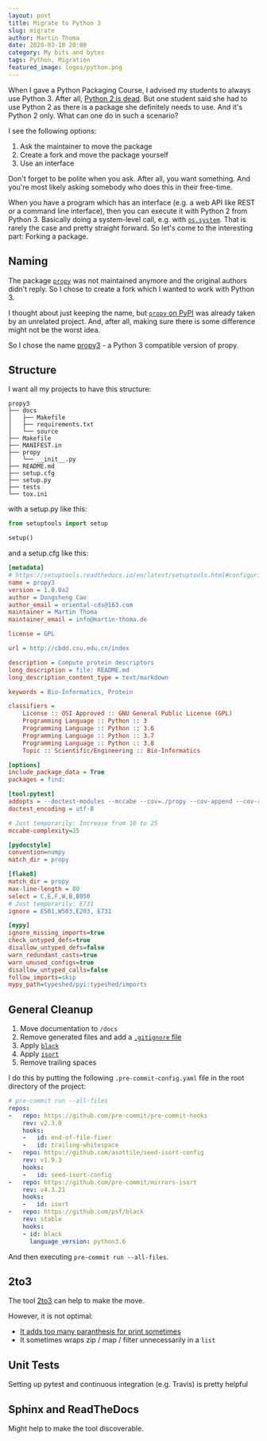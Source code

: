 ```yaml
---
layout: post
title: Migrate to Python 3
slug: migrate
author: Martin Thoma
date: 2020-03-10 20:00
category: My bits and bytes
tags: Python, Migration
featured_image: logos/python.png
---
```

When I gave a Python Packaging Course, I advised my students to always use Python 3.
After all, [Python 2 is dead](https://pythonclock.org/). But one student said
she had to use Python 2 as there is a package she definitely needs to use. And
it's Python 2 only. What can one do in such a scenario?

I see the following options:

1. Ask the maintainer to move the package
2. Create a fork and move the package yourself
3. Use an interface

Don't forget to be polite when you ask. After all, you want something. And
you're most likely asking somebody who does this in their free-time.

When you have a program which has an interface (e.g. a web API like REST or a
command line interface), then you can execute it with Python 2 from Python 3.
Basically doing a system-level call, e.g. with
[`os.system`](https://docs.python.org/2/library/os.html#os.system). That is
rarely the case and pretty straight forward. So let's come to the interesting
part: Forking a package.


## Naming

The package [`propy`](https://code.google.com/archive/p/protpy/downloads) was
not maintained anymore and the original authors didn't reply. So I chose to
create a fork which I wanted to work with Python 3.

I thought about just keeping the name, but [`propy` on PyPI](https://pypi.org/project/propy/)
was already taken by an unrelated project. And, after all, making sure there
is some difference might not be the worst idea.

So I chose the name [propy3](https://pypi.org/project/propy3/) - a Python 3
compatible version of propy.


## Structure

I want all my projects to have this structure:

```text
propy3
├── docs
│   ├── Makefile
│   ├── requirements.txt
│   └── source
├── Makefile
├── MANIFEST.in
├── propy
│   └── __init__.py
├── README.md
├── setup.cfg
├── setup.py
├── tests
└── tox.ini
```

with a setup.py like this:

```python
from setuptools import setup

setup()
```

and a setup.cfg like this:

```ini
[metadata]
# https://setuptools.readthedocs.io/en/latest/setuptools.html#configuring-setup-using-setup-cfg-files
name = propy3
version = 1.0.0a2
author = Dongsheng Cao
author_email = oriental-cds@163.com
maintainer = Martin Thoma
maintainer_email = info@martin-thoma.de

license = GPL

url = http://cbdd.csu.edu.cn/index

description = Compute protein descriptors
long_description = file: README.md
long_description_content_type = text/markdown

keywords = Bio-Informatics, Protein

classifiers =
    License :: OSI Approved :: GNU General Public License (GPL)
    Programming Language :: Python :: 3
    Programming Language :: Python :: 3.6
    Programming Language :: Python :: 3.7
    Programming Language :: Python :: 3.8
    Topic :: Scientific/Engineering :: Bio-Informatics

[options]
include_package_data = True
packages = find:

[tool:pytest]
addopts = --doctest-modules --mccabe --cov=./propy --cov-append --cov-report html:tests/reports/coverage-html --cov-report xml:tests/reports/coverage.xml --cov-report term --flake8 --ignore=docs/ --ignore=propy/__main__.py --durations=3 --black
doctest_encoding = utf-8

# Just temporarily: Increase from 10 to 25
mccabe-complexity=25

[pydocstyle]
convention=numpy
match_dir = propy

[flake8]
match_dir = propy
max-line-length = 80
select = C,E,F,W,B,B950
# Just temporarily: E731
ignore = E501,W503,E203, E731

[mypy]
ignore_missing_imports=true
check_untyped_defs=true
disallow_untyped_defs=false
warn_redundant_casts=true
warn_unused_configs=true
disallow_untyped_calls=false
follow_imports=skip
mypy_path=typeshed/pyi:typeshed/imports
```

## General Cleanup

1. Move documentation to `/docs`
2. Remove generated files and add a [`.gitignore` file](https://www.gitignore.io/)
2. Apply [`black`](https://github.com/psf/black)
3. Apply [`isort`](https://github.com/timothycrosley/isort)
4. Remove trailing spaces


I do this by putting the following `.pre-commit-config.yaml` file in the root
directory of the project:

```yaml
# pre-commit run --all-files
repos:
-   repo: https://github.com/pre-commit/pre-commit-hooks
    rev: v2.3.0
    hooks:
    -   id: end-of-file-fixer
    -   id: trailing-whitespace
-   repo: https://github.com/asottile/seed-isort-config
    rev: v1.9.3
    hooks:
    -   id: seed-isort-config
-   repo: https://github.com/pre-commit/mirrors-isort
    rev: v4.3.21
    hooks:
    -   id: isort
-   repo: https://github.com/psf/black
    rev: stable
    hooks:
    - id: black
      language_version: python3.6
```

And then executing `pre-commit run --all-files`.


## 2to3

The tool [2to3](https://docs.python.org/3/library/2to3.html) can help to make
the move.

However, it is not optimal:

* [It adds too many paranthesis for print sometimes](https://stackoverflow.com/q/55559825/562769)
* It sometimes wraps zip / map / filter unnecessarily in a `list`


## Unit Tests

Setting up pytest and continuous integration (e.g. Travis) is pretty helpful


## Sphinx and ReadTheDocs

Might help to make the tool discoverable.
